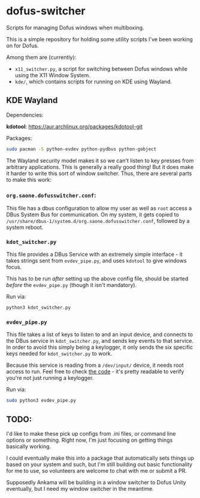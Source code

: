 # dofus-switcher
Scripts for managing Dofus windows when multiboxing.

This is a simple repository for holding some utility scripts I've been working on for Dofus.

Among them are (currently):
- `x11_switcher.py`, a script for switching between Dofus windows while using the X11 Window System.
- `kde/`, which contains scripts for running on KDE using Wayland.

## KDE Wayland

Dependencies:

**kdotool**: https://aur.archlinux.org/packages/kdotool-git

Packages:
```bash
sudo pacman -S python-evdev python-pydbus python-gobject
```

The Wayland security model makes it so we can't listen to key presses from arbitrary applications. This is generally a really good thing! But it does make it harder to write this sort of window switcher. Thus, there are several parts to make this work:

### `org.saone.dofusswitcher.conf`:

This file has a dbus configuration to allow my user as well as `root` access a DBus System Bus for communication. On my system, it gets copied to `/usr/share/dbus-1/system.d/org.saone.dofusswitcher.conf`, followed by a system reboot. 

### `kdot_switcher.py`

This file provides a DBus Service with an extremely simple interface - it takes strings sent from `evdev_pipe.py`, and uses `kdotool` to give windows focus.

This has to be run _after_ setting up the above config file, should be started _before_ the `evdev_pipe.py` (though it isn't mandatory).

Run via:
```bash
python3 kdot_switcher.py
```

### `evdev_pipe.py`

This file takes a list of keys to listen to and an input device, and connects to the DBus service in `kdot_switcher.py`, and sends key events to that service. In order to avoid this simply being a keylogger, it only sends the six specific keys needed for `kdot_switcher.py` to work.

Because this service is reading from a `/dev/input/` device, it needs root access to run. Feel free to check [the code](kde/evdev_pipe.py) - it's pretty readable to verify you're not just running a keylogger.

Run via:
```bash
sudo python3 evdev_pipe.py
```

## TODO:

I'd like to make these pick up configs from .ini files, or command line options or something. Right now, I'm just focusing on getting things basically working.

I could eventually make this into a package that automatically sets things up based on your system and such, but I'm still building out basic functionality for me to use, so volunteers are welcome to chat with me or submit a PR.

Supposedly Ankama will be building in a window switcher to Dofus Unity eventually, but I need my window switcher in the meantime.
